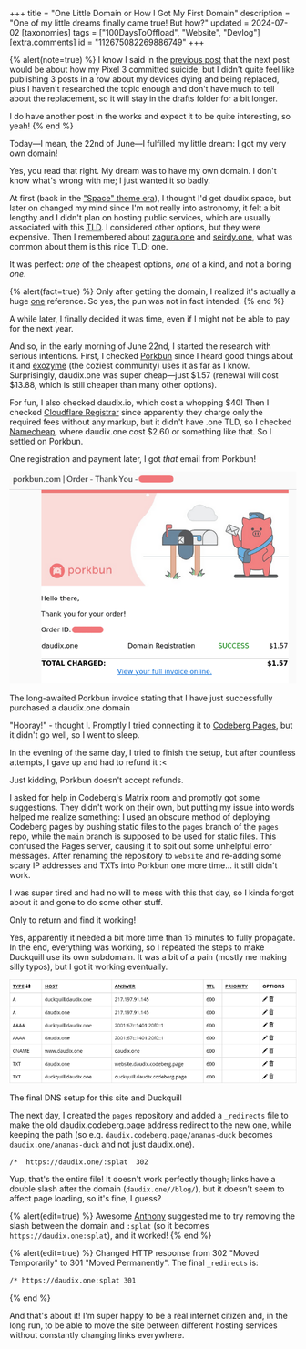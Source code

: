 +++
title = "One Little Domain or How I Got My First Domain"
description = "One of my little dreams finally came true! But how?"
updated = 2024-07-02
[taxonomies]
tags = ["100DaysToOffload", "Website", "Devlog"]
[extra.comments]
id = "112675082269886749"
+++

{% alert(note=true) %}
I know I said in the [previous post](@/blog/2024-06-19-not-that-latitude/index.md) that the next post would be about how my Pixel 3 committed suicide, but I didn't quite feel like publishing 3 posts in a row about my devices dying and being replaced, plus I haven't researched the topic enough and don't have much to tell about the replacement, so it will stay in the drafts folder for a bit longer.

I do have another post in the works and expect it to be quite interesting, so yeah!
{% end %}

Today—I mean, the 22nd of June—I fulfilled my little dream: I got my very own domain!

Yes, you read that right. My dream was to have my own domain. I don't know what's wrong with me; I just wanted it so badly.

At first (back in the ["Space" theme era](https://web.archive.org/web/20220920130408/https://daudix-ufo.github.io/)), I thought I'd get daudix.space, but later on changed my mind since I'm not really into astronomy, it felt a bit lengthy and I didn't plan on hosting public services, which are usually associated with this <abbr title="Top-level domain">TLD</abbr>. I considered other options, but they were expensive. Then I remembered about [zagura.one](https://zagura.one) and [seirdy.one](https://seirdy.one), what was common about them is this nice TLD: one.

It was perfect: *one* of the cheapest options, *one* of a kind, and not a boring *one*.

{% alert(fact=true) %}
Only after getting the domain, I realized it's actually a huge [one](https://www.youtube.com/watch?v=EE4mslnibzQ) reference. So yes, the pun was not in fact intended.
{% end %}

A while later, I finally decided it was time, even if I might not be able to pay for the next year.

And so, in the early morning of June 22nd, I started the research with serious intentions. First, I checked [Porkbun](https://porkbun.com) since I heard good things about it and [exozyme](https://exozy.me) (the coziest community) uses it as far as I know. Surprisingly, daudix.one was super cheap—just $1.57 (renewal will cost $13.88, which is still cheaper than many other options).

For fun, I also checked daudix.io, which cost a whopping $40! Then I checked [Cloudflare Registrar](https://www.cloudflare.com/learning/dns/what-is-cloudflare-registrar/) since apparently they charge only the required fees without any markup, but it didn't have .one TLD, so I checked [Namecheap](https://www.namecheap.com/), where daudix.one cost $2.60 or something like that. So I settled on Porkbun.

One registration and payment later, I got *that* email from Porkbun!

![porkbun invoice](porkbun-invoice.png)
<figcaption>The long-awaited Porkbun invoice stating that I have just successfully purchased a daudix.one domain</figcaption>

"Hooray!" - thought I. Promptly I tried connecting it to [Codeberg Pages](https://codeberg.page), but it didn't go well, so I went to sleep.

In the evening of the same day, I tried to finish the setup, but after countless attempts, I gave up and had to refund it :<

Just kidding, Porkbun doesn't accept refunds.

I asked for help in Codeberg's Matrix room and promptly got some suggestions. They didn't work on their own, but putting my issue into words helped me realize something: I used an obscure method of deploying Codeberg pages by pushing static files to the `pages` branch of the `pages` repo, while the `main` branch is supposed to be used for static files. This confused the Pages server, causing it to spit out some unhelpful error messages. After renaming the repository to `website` and re-adding some scary IP addresses and TXTs into Porkbun one more time... it still didn't work.

I was super tired and had no will to mess with this that day, so I kinda forgot about it and gone to do some other stuff.

Only to return and find it working!

Yes, apparently it needed a bit more time than 15 minutes to fully propagate. In the end, everything was working, so I repeated the steps to make Duckquill use its own subdomain. It was a bit of a pain (mostly me making silly typos), but I got it working eventually.

![porkbun dns](porkbun-dns.png)
<figcaption>The final DNS setup for this site and Duckquill</figcaption>

The next day, I created the `pages` repository and added a `_redirects` file to make the old daudix.codeberg.page address redirect to the new one, while keeping the path (so e.g. `daudix.codeberg.page/ananas-duck` becomes `daudix.one/ananas-duck` and not just daudix.one).

```txt
/*  https://daudix.one/:splat  302
```

Yup, that's the entire file! It doesn't work perfectly though; links have a double slash after the domain (`daudix.one//blog/`), but it doesn't seem to affect page loading, so it's fine, I guess?

{% alert(edit=true) %}
Awesome [Anthony](https://a.exozy.me) suggested me to try removing the slash between the domain and `:splat` (so it becomes `https://daudix.one:splat`), and it worked!
{% end %}

{% alert(edit=true) %}
Changed HTTP response from 302 "Moved Temporarily" to 301 "Moved Permanently". The final `_redirects` is:

```txt
/* https://daudix.one:splat 301
```
{% end %}

And that's about it! I'm super happy to be a real internet citizen and, in the long run, to be able to move the site between different hosting services without constantly changing links everywhere.
